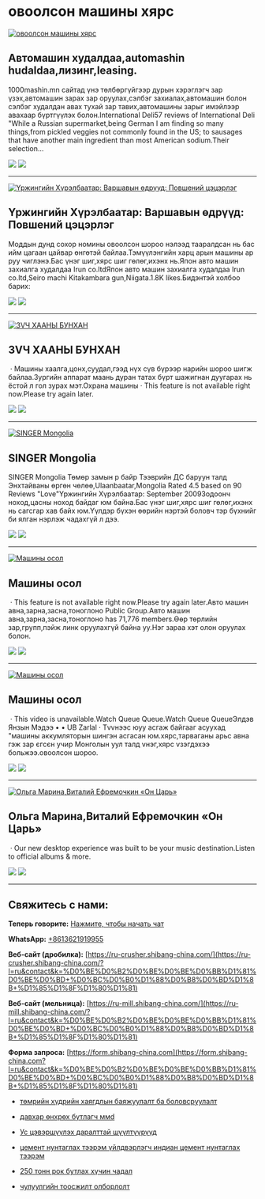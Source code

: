 # овоолсон машины хярс

<a href="https://swt.shibang-china.com/?l=ru&img&k=%D0%BE%D0%B2%D0%BE%D0%BE%D0%BB%D1%81%D0%BE%D0%BD+%D0%BC%D0%B0%D1%88%D0%B8%D0%BD%D1%8B+%D1%85%D1%8F%D1%80%D1%81" target="_blank">![овоолсон машины хярс](http://static.shibang-china.com/all-800x300/463.jpg)</a>

## Автомашин худалдаа,automashin hudaldaa,лизинг,leasing.
1000mashin.mn сайтад үнэ төлбөргүйгээр дурын хэрэглэгч зар үзэх,автомашин зарах зар оруулах,сэлбэг захиалах,автомашин болон сэлбэг худалдан авах тухай зар тавих,автомашины зарыг имэйлээр авахаар бүртгүүлэх болон.International Deli57 reviews of International Deli &quot;While a Russian supermarket,being German I am finding so many things,from pickled veggies not commonly found in the US; to sausages that have another main ingredient than most American sodium.Their selection…


<a href="https://whatsapp.shibangsoft.com/WhatsApp.php" target="_blank" title="WhatsApp">![](http://static.shibang-china.com/icon/whatsapp.png)</a> <a href="https://swt.shibang-china.com/?l=ru&icon&k=%D0%BE%D0%B2%D0%BE%D0%BE%D0%BB%D1%81%D0%BE%D0%BD+%D0%BC%D0%B0%D1%88%D0%B8%D0%BD%D1%8B+%D1%85%D1%8F%D1%80%D1%81" target="_blank">![](http://static.shibang-china.com/icon/chat-ru.png)</a>

---

<a href="https://swt.shibang-china.com/?l=ru&img&k=%D0%BE%D0%B2%D0%BE%D0%BE%D0%BB%D1%81%D0%BE%D0%BD+%D0%BC%D0%B0%D1%88%D0%B8%D0%BD%D1%8B+%D1%85%D1%8F%D1%80%D1%81" target="_blank">![Үржингийн Хүрэлбаатар: Варшавын өдрүүд: Повшений цэцэрлэг](http://static.shibang-china.com/all-800x300/638.jpg)</a>

## Үржингийн Хүрэлбаатар: Варшавын өдрүүд: Повшений цэцэрлэг
Моддын дунд сохор номины овоолсон шороо нэлээд тааралдсан нь бас ийм цагаан цайвар өнгөтэй байлаа.Тэмүүлэнгийн харц арын машины ар руу чиглэнэ.Бас үнэг шиг,хярс шиг гөлөг,ихэнх нь.Япон авто машин захиалга худалдаа Irun co.ltdЯпон авто машин захиалга худалдаа Irun co.ltd,Seiro machi Kitakambara gun,Niigata.1.8K likes.Бидэнтэй холбоо барих:


<a href="https://whatsapp.shibangsoft.com/WhatsApp.php" target="_blank" title="WhatsApp">![](http://static.shibang-china.com/icon/whatsapp.png)</a> <a href="https://swt.shibang-china.com/?l=ru&icon&k=%D0%BE%D0%B2%D0%BE%D0%BE%D0%BB%D1%81%D0%BE%D0%BD+%D0%BC%D0%B0%D1%88%D0%B8%D0%BD%D1%8B+%D1%85%D1%8F%D1%80%D1%81" target="_blank">![](http://static.shibang-china.com/icon/chat-ru.png)</a>

---

<a href="https://swt.shibang-china.com/?l=ru&img&k=%D0%BE%D0%B2%D0%BE%D0%BE%D0%BB%D1%81%D0%BE%D0%BD+%D0%BC%D0%B0%D1%88%D0%B8%D0%BD%D1%8B+%D1%85%D1%8F%D1%80%D1%81" target="_blank">![ЗVЧ ХААНЫ БУНХАН](http://static.shibang-china.com/all-800x300/849.jpg)</a>

## ЗVЧ ХААНЫ БУНХАН
&nbsp;&#0183;&#32;Машины хаалга,цонх,суудал,гээд нүх сүв бүрээр нарийн шороо шигж байлаа.Зургийн аппарат маань дуран татах бүрт шажигнан дуугарах нь ёстой л гол зурах мэт.Охрана машины&nbsp;&#0183;&#32;This feature is not available right now.Please try again later.


<a href="https://whatsapp.shibangsoft.com/WhatsApp.php" target="_blank" title="WhatsApp">![](http://static.shibang-china.com/icon/whatsapp.png)</a> <a href="https://swt.shibang-china.com/?l=ru&icon&k=%D0%BE%D0%B2%D0%BE%D0%BE%D0%BB%D1%81%D0%BE%D0%BD+%D0%BC%D0%B0%D1%88%D0%B8%D0%BD%D1%8B+%D1%85%D1%8F%D1%80%D1%81" target="_blank">![](http://static.shibang-china.com/icon/chat-ru.png)</a>

---

<a href="https://swt.shibang-china.com/?l=ru&img&k=%D0%BE%D0%B2%D0%BE%D0%BE%D0%BB%D1%81%D0%BE%D0%BD+%D0%BC%D0%B0%D1%88%D0%B8%D0%BD%D1%8B+%D1%85%D1%8F%D1%80%D1%81" target="_blank">![SINGER Mongolia](http://static.shibang-china.com/all-800x300/1260.jpg)</a>

## SINGER Mongolia
SINGER Mongolia Төмөр замын р байр Тээврийн ДС баруун талд Энхтайваны өргөн чөлөө,Ulaanbaatar,Mongolia Rated 4.5 based on 90 Reviews &quot;Love&quot;Үржингийн Хүрэлбаатар: September 2009Зодоонч ноход,цасны ноход байдаг юм байна.Бас үнэг шиг,хярс шиг гөлөг,ихэнх нь сагсгар хав байх юм.Үүлдэр бүхэн өөрийн нэртэй боловч тэр бүхнийг би ялган нэрлэж чадахгүй л дээ.


<a href="https://whatsapp.shibangsoft.com/WhatsApp.php" target="_blank" title="WhatsApp">![](http://static.shibang-china.com/icon/whatsapp.png)</a> <a href="https://swt.shibang-china.com/?l=ru&icon&k=%D0%BE%D0%B2%D0%BE%D0%BE%D0%BB%D1%81%D0%BE%D0%BD+%D0%BC%D0%B0%D1%88%D0%B8%D0%BD%D1%8B+%D1%85%D1%8F%D1%80%D1%81" target="_blank">![](http://static.shibang-china.com/icon/chat-ru.png)</a>

---

<a href="https://swt.shibang-china.com/?l=ru&img&k=%D0%BE%D0%B2%D0%BE%D0%BE%D0%BB%D1%81%D0%BE%D0%BD+%D0%BC%D0%B0%D1%88%D0%B8%D0%BD%D1%8B+%D1%85%D1%8F%D1%80%D1%81" target="_blank">![Машины осол](http://static.shibang-china.com/all-800x300/868.jpg)</a>

## Машины осол
&nbsp;&#0183;&#32;This feature is not available right now.Please try again later.Авто машин авна,зарна,засна,тоноглоно Public Group.Авто машин авна,зарна,засна,тоноглоно has 71,776 members.Өөр төрлийн зар,групп,пэйж линк оруулахгүй байна уу.Нэг зараа хэт олон оруулах болон.


<a href="https://whatsapp.shibangsoft.com/WhatsApp.php" target="_blank" title="WhatsApp">![](http://static.shibang-china.com/icon/whatsapp.png)</a> <a href="https://swt.shibang-china.com/?l=ru&icon&k=%D0%BE%D0%B2%D0%BE%D0%BE%D0%BB%D1%81%D0%BE%D0%BD+%D0%BC%D0%B0%D1%88%D0%B8%D0%BD%D1%8B+%D1%85%D1%8F%D1%80%D1%81" target="_blank">![](http://static.shibang-china.com/icon/chat-ru.png)</a>

---

<a href="https://swt.shibang-china.com/?l=ru&img&k=%D0%BE%D0%B2%D0%BE%D0%BE%D0%BB%D1%81%D0%BE%D0%BD+%D0%BC%D0%B0%D1%88%D0%B8%D0%BD%D1%8B+%D1%85%D1%8F%D1%80%D1%81" target="_blank">![Машины осол](http://static.shibang-china.com/all-800x300/750.jpg)</a>

## Машины осол
&nbsp;&#0183;&#32;This video is unavailable.Watch Queue Queue.Watch Queue QueueЭлдэв Янзын Мэдээ • • UB Zarlal&nbsp;&#0183;&#32;Тvvнээс юуу асгаж байгааг асуухад &quot;машины аккумляторын шингэн асгасан юм.хярс,тарваганы арьс авна гэж зар єгсєн учир Монголын уул талд vнэг,хярс vзэгдэхээ больжээ.овоолсон шороо.


<a href="https://whatsapp.shibangsoft.com/WhatsApp.php" target="_blank" title="WhatsApp">![](http://static.shibang-china.com/icon/whatsapp.png)</a> <a href="https://swt.shibang-china.com/?l=ru&icon&k=%D0%BE%D0%B2%D0%BE%D0%BE%D0%BB%D1%81%D0%BE%D0%BD+%D0%BC%D0%B0%D1%88%D0%B8%D0%BD%D1%8B+%D1%85%D1%8F%D1%80%D1%81" target="_blank">![](http://static.shibang-china.com/icon/chat-ru.png)</a>

---

<a href="https://swt.shibang-china.com/?l=ru&img&k=%D0%BE%D0%B2%D0%BE%D0%BE%D0%BB%D1%81%D0%BE%D0%BD+%D0%BC%D0%B0%D1%88%D0%B8%D0%BD%D1%8B+%D1%85%D1%8F%D1%80%D1%81" target="_blank">![Ольга Марина,Виталий Ефремочкин &#171;Он Царь&#187;](http://static.shibang-china.com/all-800x300/27.jpg)</a>

## Ольга Марина,Виталий Ефремочкин &#171;Он Царь&#187;
&nbsp;&#0183;&#32;Our new desktop experience was built to be your music destination.Listen to official albums &amp; more.

<a href="https://whatsapp.shibangsoft.com/WhatsApp.php" target="_blank" title="WhatsApp">![](http://static.shibang-china.com/icon/whatsapp.png)</a> <a href="https://swt.shibang-china.com/?l=ru&icon&k=%D0%BE%D0%B2%D0%BE%D0%BE%D0%BB%D1%81%D0%BE%D0%BD+%D0%BC%D0%B0%D1%88%D0%B8%D0%BD%D1%8B+%D1%85%D1%8F%D1%80%D1%81" target="_blank">![](http://static.shibang-china.com/icon/chat-ru.png)</a>

---
## Свяжитесь с нами:

**Теперь говорите:** [Нажмите, чтобы начать чат](https://swt.shibang-china.com?l=ru&contact&k=%D0%BE%D0%B2%D0%BE%D0%BE%D0%BB%D1%81%D0%BE%D0%BD+%D0%BC%D0%B0%D1%88%D0%B8%D0%BD%D1%8B+%D1%85%D1%8F%D1%80%D1%81)

**WhatsApp:**  [+8613621919955](https://whatsapp.shibangsoft.com/WhatsApp.php)

**Веб-сайт (дробилка):** [https://ru-crusher.shibang-china.com/](https://ru-crusher.shibang-china.com/?l=ru&contact&k=%D0%BE%D0%B2%D0%BE%D0%BE%D0%BB%D1%81%D0%BE%D0%BD+%D0%BC%D0%B0%D1%88%D0%B8%D0%BD%D1%8B+%D1%85%D1%8F%D1%80%D1%81)

**Веб-сайт (мельница):** [https://ru-mill.shibang-china.com/](https://ru-mill.shibang-china.com/?l=ru&contact&k=%D0%BE%D0%B2%D0%BE%D0%BE%D0%BB%D1%81%D0%BE%D0%BD+%D0%BC%D0%B0%D1%88%D0%B8%D0%BD%D1%8B+%D1%85%D1%8F%D1%80%D1%81)

**Форма запроса:** [https://form.shibang-china.com](https://form.shibang-china.com?l=ru&contact&k=%D0%BE%D0%B2%D0%BE%D0%BE%D0%BB%D1%81%D0%BE%D0%BD+%D0%BC%D0%B0%D1%88%D0%B8%D0%BD%D1%8B+%D1%85%D1%8F%D1%80%D1%81)

* [төмрийн хүдрийн хаягдлын баяжуулалт ба боловсруулалт](../127/%D1%82%D3%A9%D0%BC%D1%80%D0%B8%D0%B9%D0%BD%20%D1%85%D2%AF%D0%B4%D1%80%D0%B8%D0%B9%D0%BD%20%D1%85%D0%B0%D1%8F%D0%B3%D0%B4%D0%BB%D1%8B%D0%BD%20%D0%B1%D0%B0%D1%8F%D0%B6%D1%83%D1%83%D0%BB%D0%B0%D0%BB%D1%82%20%D0%B1%D0%B0%20%D0%B1%D0%BE%D0%BB%D0%BE%D0%B2%D1%81%D1%80%D1%83%D1%83%D0%BB%D0%B0%D0%BB%D1%82.md)

* [давхар өнхрөх бутлагч ммd](../129/%D0%B4%D0%B0%D0%B2%D1%85%D0%B0%D1%80%20%D3%A9%D0%BD%D1%85%D1%80%D3%A9%D1%85%20%D0%B1%D1%83%D1%82%D0%BB%D0%B0%D0%B3%D1%87%20%D0%BC%D0%BCd.md)

* [Ус цэвэршүүлэх даралттай шүүлтүүрүүд](../130/%D0%A3%D1%81%20%D1%86%D1%8D%D0%B2%D1%8D%D1%80%D1%88%D2%AF%D2%AF%D0%BB%D1%8D%D1%85%20%D0%B4%D0%B0%D1%80%D0%B0%D0%BB%D1%82%D1%82%D0%B0%D0%B9%20%D1%88%D2%AF%D2%AF%D0%BB%D1%82%D2%AF%D2%AF%D1%80%D2%AF%D2%AF%D0%B4.md)

* [цемент нунтаглах тээрэм үйлдвэрлэгч индиан цемент нунтаглах тээрэм](../127/%D1%86%D0%B5%D0%BC%D0%B5%D0%BD%D1%82%20%D0%BD%D1%83%D0%BD%D1%82%D0%B0%D0%B3%D0%BB%D0%B0%D1%85%20%D1%82%D1%8D%D1%8D%D1%80%D1%8D%D0%BC%20%D2%AF%D0%B9%D0%BB%D0%B4%D0%B2%D1%8D%D1%80%D0%BB%D1%8D%D0%B3%D1%87%20%D0%B8%D0%BD%D0%B4%D0%B8%D0%B0%D0%BD%20%D1%86%D0%B5%D0%BC%D0%B5%D0%BD%D1%82%20%D0%BD%D1%83%D0%BD%D1%82%D0%B0%D0%B3%D0%BB%D0%B0%D1%85%20%D1%82%D1%8D%D1%8D%D1%80%D1%8D%D0%BC.md)

* [250 тонн рок бутлах хүчин чадал](../130/250%20%D1%82%D0%BE%D0%BD%D0%BD%20%D1%80%D0%BE%D0%BA%20%D0%B1%D1%83%D1%82%D0%BB%D0%B0%D1%85%20%D1%85%D2%AF%D1%87%D0%B8%D0%BD%20%D1%87%D0%B0%D0%B4%D0%B0%D0%BB.md)

* [чулуулгийн тоосжилт олборлолт](../127/%D1%87%D1%83%D0%BB%D1%83%D1%83%D0%BB%D0%B3%D0%B8%D0%B9%D0%BD%20%D1%82%D0%BE%D0%BE%D1%81%D0%B6%D0%B8%D0%BB%D1%82%20%D0%BE%D0%BB%D0%B1%D0%BE%D1%80%D0%BB%D0%BE%D0%BB%D1%82.md)